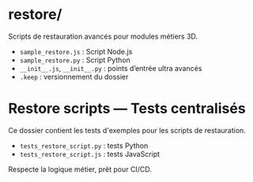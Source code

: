 # restore/

Scripts de restauration avancés pour modules métiers 3D.

- `sample_restore.js` : Script Node.js
- `sample_restore.py` : Script Python
- `__init__.js`, `__init__.py` : points d’entrée ultra avancés
- `.keep` : versionnement du dossier

# Restore scripts — Tests centralisés

Ce dossier contient les tests d'exemples pour les scripts de restauration.
- `tests_restore_script.py` : tests Python
- `tests_restore_script.js` : tests JavaScript

Respecte la logique métier, prêt pour CI/CD.
